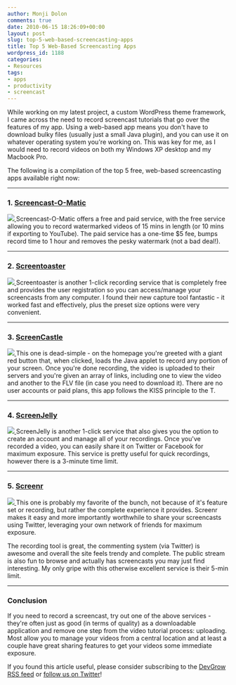 ```yaml
---
author: Monji Dolon
comments: true
date: 2010-06-15 18:26:09+00:00
layout: post
slug: top-5-web-based-screencasting-apps
title: Top 5 Web-Based Screencasting Apps
wordpress_id: 1188
categories:
- Resources
tags:
- apps
- productivity
- screencast
---
```


While working on my latest project, a custom WordPress theme framework, I came across the need to record screencast tutorials that go over the features of my app.  Using a web-based app means you don't have to download bulky files (usually just a small Java plugin), and you can use it on whatever operating system you're working on.  This was key for me, as I would need to record videos on both my Windows XP desktop and my Macbook Pro.

The following is a compilation of the top 5 free, web-based screencasting apps available right now:

---

### 1. [Screencast-O-Matic](http://www.screencast-o-matic.com/)

<a href="http://www.screencast-o-matic.com/">
  <img src="http://devgrow.s3.amazonaws.com/assets/images/screencast-o-matic.gif" class="image-left small" />
</a>
Screencast-O-Matic offers a free and paid service, with the free service allowing you to record watermarked videos of 15 mins in length (or 10 mins if exporting to YouTube).  The paid service has a one-time $5 fee, bumps record time to 1 hour and removes the pesky watermark (not a bad deal!).

---

### 2. [Screentoaster](http://www.screentoaster.com/)

<a href="http://www.screentoaster.com/">
  <img src="http://devgrow.s3.amazonaws.com/assets/images/screentoaster.gif" class="image-left small" />
</a>
Screentoaster is another 1-click recording service that is completely free and provides the user registration so you can access/manage your screencasts from any computer.  I found their new capture tool fantastic - it worked fast and effectively, plus the preset size options were very convenient.

---

### 3. [ScreenCastle](http://screencastle.com/)

<a href="http://screencastle.com/">
  <img src="http://devgrow.s3.amazonaws.com/assets/images/screencastle.gif" class="image-left small" />
</a>
This one is dead-simple - on the homepage you're greeted with a giant red button that, when clicked, loads the Java applet to record any portion of your screen.  Once you're done recording, the video is uploaded to their servers and you're given an array of links, including one to view the video and another to the FLV file (in case you need to download it).  There are no user accounts or paid plans, this app follows the KISS principle to the T.

---

### 4. [ScreenJelly](http://www.screenjelly.com/)

<a href="http://screenjelly.com/">
  <img src="http://devgrow.s3.amazonaws.com/assets/images/screenjelly.gif" class="image-left small" />
</a>
ScreenJelly is another 1-click service that also gives you the option to create an account and manage all of your recordings.  Once you've recorded a video, you can easily share it on Twitter or Facebook for maximum exposure.  This service is pretty useful for quick recordings, however there is a 3-minute time limit.

---

### 5. [Screenr](http://screenr.com/)

<a href="http://screenr.com/">
  <img src="http://devgrow.s3.amazonaws.com/assets/images/screenr.gif" class="image-left small" />
</a>
This one is probably my favorite of the bunch, not because of it's feature set or recording, but rather the complete experience it provides. Screenr makes it easy and more importantly worthwhile to share your screencasts using Twitter, leveraging your own network of friends for maximum exposure.

The recording tool is great, the commenting system (via Twitter) is awesome and overall the site feels trendy and complete.  The public stream is also fun to browse and actually has screencasts you may just find interesting.  My only gripe with this otherwise excellent service is their 5-min limit.

---

### Conclusion

If you need to record a screencast, try out one of the above services - they're often just as good (in terms of quality) as a downloadable application and remove one step from the video tutorial process: uploading.  Most allow you to manage your videos from a central location and at least a couple have great sharing features to get your videos some immediate exposure.

If you found this article useful, please consider subscribing to the [DevGrow RSS feed](http://feeds.feedburner.com/devgrow) or [follow us on Twitter](http://twitter.com/ThinkDevGrow)!
